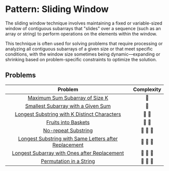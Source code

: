 # Pattern: Sliding Window

The sliding window technique involves maintaining a fixed or variable-sized window of contiguous subarrays that "slides" over a sequence (such as an array or string) to perform operations on the elements within the window.

This technique is often used for solving problems that require processing or analyzing all contiguous subarrays of a given size or that meet specific conditions, with the window size sometimes being dynamic—expanding or shrinking based on problem-specific constraints to optimize the solution.

## Problems

| Problem                                                                                                                | Complexity              |
| :--------------------------------------------------------------------------------------------------------------------: | :---------------------: |
| [Maximum Sum Subarray of Size K](./01-maximum-sum-subarray-of-size-k.md)                                               | :star2:                 |
| [Smallest Subarray with a Given Sum](./02-smallest-subarray-with-a-given-sum.md)                                       | :star2:                 |
| [Longest Substring with K Distinct Characters](./03-longest-substring-with-k-distinct-characters.md)                   | :star2: :star2:         |
| [Fruits into Baskets](./04-fruits-into-baskets.md)                                                                     | :star2: :star2:         |
| [No-repeat Substring](./05-no-repeat-substring.md)                                                                     | :star2: :star2: :star2: |
| [Longest Substring with Same Letters after Replacement](./06-longest-substring-with-same-letters-after-replacement.md) | :star2: :star2: :star2: |
| [Longest Subarray with Ones after Replacement](./07-longest-subarray-with-ones-after-replacement.md)                   | :star2: :star2: :star2: |
| [Permutation in a String](./08-permutation-in-a-string.md)                                                             | :star2: :star2: :star2: |
